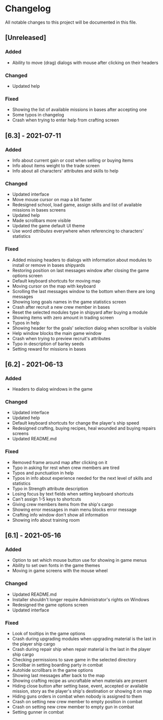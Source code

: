 # Changelog
All notable changes to this project will be documented in this file.

## [Unreleased]

### Added
- Ability to move (drag) dialogs with mouse after clicking on their headers

### Changed
- Updated help

### Fixed
- Showing the list of available missions in bases after accepting one
- Some typos in changelog
- Crash when trying to enter help from crafting screen

## [6.3] - 2021-07-11

### Added
- Info about current gain or cost when selling or buying items
- Info about items weight to the trade screen
- Info about all characters' attributes and skills to help

### Changed
- Updated interface
- Move mouse cursor on map a bit faster
- Redesigned school, load game, assign skills and list of available missions
  in bases screens
- Updated help
- Made scrollbars more visible
- Updated the game default UI theme
- Use word *attributes* everywhere when referencing to characters' statistics

### Fixed
- Added missing headers to dialogs with information about modules to install or
  remove in bases shipyards
- Restoring position on last messages window after closing the game options
  screen
- Default keyboard shortcuts for moving map
- Moving cursor on the map with keyboard
- Scrolling the last messages window to the bottom when there are long messages
- Showing long goals names in the game statistics screen
- Crash after recruit a new crew member in bases
- Reset the selected modules type in shipyard after buying a module
- Showing items with zero amount in trading screen
- Typos in help
- Showing header for the goals' selection dialog when scrollbar is visible
- Help window blocks the main game window
- Crash when trying to preview recruit's attributes
- Typo in description of barley seeds
- Setting reward for missions in bases

## [6.2] - 2021-06-13

### Added
- Headers to dialog windows in the game

### Changed
- Updated interface
- Updated help
- Default keyboard shortcuts for change the player's ship speed
- Redesigned crafting, buying recipes, heal wounded and buying repairs screens
- Updated README.md

### Fixed
- Removed frame around map after clicking on it
- Typo in asking for rest when crew members are tired
- Typos and punctuation in help
- Typos in info about experience needed for the next level of skills and
  statistics
- Typo in Strength attribute description
- Losing focus by text fields when setting keyboard shortcuts
- Can't assign 1-5 keys to shortcuts
- Giving crew members items from the ship's cargo
- Showing error messages in main menu blocks error message
- Crafting info window don't show all information
- Showing info about training room

## [6.1] - 2021-05-16

### Added
- Option to set which mouse button use for showing in game menus
- Ability to set own fonts in the game themes
- Moving in game screens with the mouse wheel

### Changed
- Updated README.md
- Installer shouldn't longer require Administrator's rights on Windows
- Redesigned the game options screen
- Updated interface

### Fixed
- Look of tooltips in the game options
- Crash during upgrading modules when upgrading material is the last in the
  player ship cargo
- Crash during repair ship when repair material is the last in the player
  ship cargo
- Checking permissions to save game in the selected directory
- Scrollbar in setting boarding party in combat
- Autohide scrollbars in the game options
- Showing last messages after back to the map
- Showing crafting recipe as uncraftable when materials are present
- Hiding close button after setting base, event, accepted or available mission,
  story as the player's ship's destination or showing it on map
- Hiding guns orders in combat when nobody is assigned to them
- Crash on setting new crew member to empty position in combat
- Crash on setting new crew member to empty gun in combat
- Setting gunner in combat

